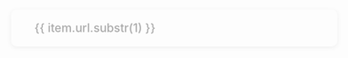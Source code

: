 <script setup>
import { data } from './posts.data.js'
</script>

<p v-for="item in data">
  <a v-if="item.url!=='/'" :href="'/blog'+item.url" class="blog-link">{{ item.url.substr(1) }}</a>
</p>

<style scoped>
.blog-link {
  display: inline-block;
  width: 100%;
  color: #aaa;
  margin: 0.5em 0;
  padding: 1em 2em;
  border-radius: 10px;
  text-decoration: none;
  font-weight: 500;
  font-size: 1.5em;
  box-shadow: 0 2px 8px rgba(60, 60, 60, 0.08);
}
.blog-link:hover {
  box-shadow: 0 20px 25px rgba(145, 145, 145, 0.15);
}
</style>
